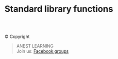# Standard library functions

<br />


##  

© Copyright
> ANEST LEARNING  
> Join us: [Facebook groups](https://www.facebook.com/groups/anest.learning/)
